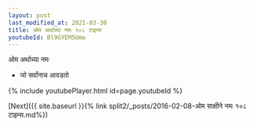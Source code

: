 ```yaml
---
layout: post
last_modified_at: 2021-03-30
title: ओम अर्थाच्या नमः १०८ टाइम्स
youtubeId: Bl9GYEM5Umo
---
```

 
 
 ओम अर्थाच्या नमः  
 
 -  जो सर्वांनाच आवडतो 
 
  
 
  
 
 
 
 
 
 


{% include youtubePlayer.html id=page.youtubeId %}
 
[Next]({{ site.baseurl }}{% link  split2/_posts/2016-02-08-ओम साक्षीने नमः १०८ टाइम्स.md%})
 
